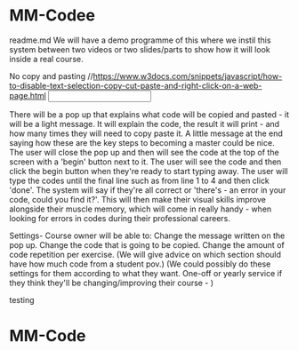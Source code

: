 # MM-Codee
readme.md
We will have a demo programme of this where we instil this system between two videos or two slides/parts to show how it will look inside a real course.

No copy and pasting
//https://www.w3docs.com/snippets/javascript/how-to-disable-text-selection-copy-cut-paste-and-right-click-on-a-web-page.html
<input type="text" onselectstart="return false" onpaste="return false;" onCopy="return false" onCut="return false" onDrag="return false" onDrop="return false" autocomplete=off/>

There will be a pop up that explains what code will be copied and pasted - it will be a light message. It will explain the code, the result it will print -
and how many times they will need to copy paste it. A little message at the end saying how these are the key steps to becoming a master could be nice.
The user will close the pop up and then will see the code at the top of the screen with a 'begin' button next to it.
The user will see the code and then click the begin button when they're ready to start typing away.
The user will type the codes until the final line such as from line 1 to 4 and then click 'done'. The system will say if they're all correct or 'there's -
an error in your code, could you find it?'. This will then make their visual skills improve alongside their muscle memory, which will come in really handy -
when looking for errors in codes during their professional careers.




Settings-
Course owner will be able to:
Change the message written on the pop up.
Change the code that is going to be copied.
Change the amount of code repetition per exercise.
(We will give advice on which section should have how much code from a student pov.)
(We could possibly do these settings for them according to what they want. One-off or yearly service if they think they'll be changing/improving their course -
)  

testing




# MM-Code
